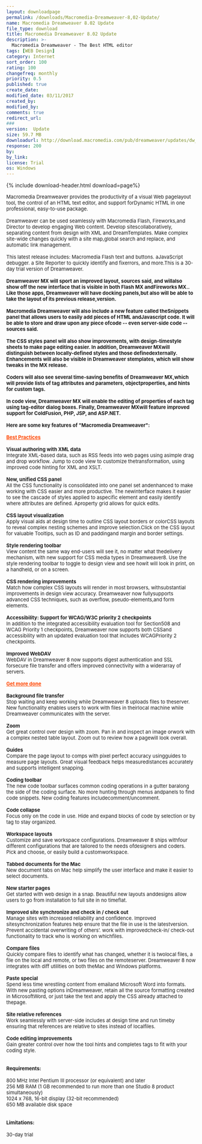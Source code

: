 ```yaml
---
layout: downloadpage
permalink: /downloads/Macromedia-Dreamweaver-8,02-Update/
name: Macromedia Dreamweaver 8.02 Update
file_type: download
title: Macromedia Dreamweaver 8.02 Update
description: >-
  Macromedia Dreamweaver - The Best HTML editor
tags: [WEB Design]
category: Internet
sort_order: 100
rating: 100
changefreq: monthly
priority: 0.5
published: true
create_date:
modified_date: 03/11/2017
created_by:
modified_by:
comments: true
redirect_url:
###
version:  Update
size: 59.7 MB
downloadurl: http://download.macromedia.com/pub/dreamweaver/updates/dw_8/8_0_2/win/dw8_802_update_en.exe
response: 200
by:
by_link:
license: Trial
os: Windows
---
```


{% include download-header.html download=page%}

<p style="fix-download-text !important">
<p><font size="2">Macromedia Dreamweaver provides the productivity of a visual Web pagelayout tool, the control of an HTML text editor, and support forDynamic HTML in one professional, easy-to-use package.<br />
<br />
Dreamweaver can be used seamlessly with Macromedia Flash, Fireworks,and Director to develop engaging Web content. Develop sitescollaboratively, separating content from design with XML and DreamTemplates. Make complex site-wide changes quickly with a site map,global search and replace, and automatic link management.<br />
<br />
This latest release includes: Macromedia Flash text and buttons. aJavaScript debugger. a Site Reporter to quickly identify and fixerrors, and more.This is a 30-day trial version of Dreamweaver.<br />
<br />
</font><font size="2"><strong>Dreamweaver MX will sport an improved layout, sources said, and willalso show off the new interface that is visible in both Flash MX andFireworks MX.. Like those apps, Dreamweaver will have docking panels,but also will be able to take the layout of its previous release,version.<br />
<br />
Macromedia Dreamweaver will also include a new feature called theSnippets panel that allows users to easily add pieces of HTML andJavascript code. It will be able to store and draw upon any piece ofcode -- even server-side code -- sources said.<br />
<br />
The CSS styles panel will also show improvements, with design-timestyle sheets to make page editing easier. In addition, Dreamweaver MXwill distinguish between locally-defined styles and those definedexternally. Enhancements will also be visible in Dreamweaver stemplates, which will show tweaks in the MX release.<br />
<br />
Coders will also see several time-saving benefits of Dreamweaver MX,which will provide lists of tag attributes and parameters, objectproperties, and hints for custom tags. <br />
<br />
In code view, Dreamweaver MX will enable the editing of properties of </strong><strong>each tag using tag-editor dialog boxes. Finally, Dreamweaver MXwill feature improved support for ColdFusion, PHP, JSP, and ASP.NET.</strong><br />
<br />
<span><strong>Here are some key features of "Macromedia Dreamweaver":</strong></span><br />
<br />
<font color="#ff4500"><u><strong>Best Practices</strong></u></font><br />
<br />
<strong>Visual authoring with XML data</strong><br />
Integrate XML-based data, such as RSS feeds into web pages using asimple drag and drop workflow. Jump to code view to customize thetransformation, using improved code hinting for XML and XSLT.<br />
<br />
<strong>New, unified CSS panel</strong><br />
All the CSS functionality is consolidated into one panel set andenhanced to make working with CSS easier and more productive. The newinterface makes it easier to see the cascade of styles applied to aspecific element and easily identify where attributes are defined. Aproperty grid allows for quick edits.<br />
<br />
<strong>CSS layout visualization</strong><br />
Apply visual aids at design time to outline CSS layout borders or colorCSS layouts to reveal complex nesting schemes and improve selection.Click on the CSS layout for valuable Tooltips, such as ID and paddingand margin and border settings.<br />
<br />
<strong>Style rendering toolbar</strong><br />
View content the same way end-users will see it, no matter what thedelivery mechanism, with new support for CSS media types in Dreamweaver8. Use the style rendering toolbar to toggle to design view and see howit will look in print, on a handheld, or on a screen. <br />
<br />
<strong>CSS rendering improvements</strong><br />
Match how complex CSS layouts will render in most browsers, withsubstantial improvements in design view accuracy. Dreamweaver now fullysupports advanced CSS techniques, such as overflow, pseudo-elements,and form elements.<br />
<br />
<strong>Accessibility: Support for WCAG/W3C priority 2 checkpoints</strong><br />
In addition to the integrated accessibility evaluation tool for Section508 and WCAG Priority 1 checkpoints, Dreamweaver now supports both CSSand accessibility with an updated evaluation tool that includes WCAGPriority 2 checkpoints. <br />
<br />
<strong>Improved WebDAV</strong><br />
WebDAV in Dreamweaver 8 now supports digest authentication and SSL forsecure file transfer and offers improved connectivity with a widerarray of servers.<br />
<br />
<font color="#ff4500"><u><strong>Get more done</strong></u></font><br />
<br />
<strong>Background file transfer</strong><br />
Stop waiting and keep working while Dreamweaver 8 uploads files to theserver. New functionality enables users to work with files in theirlocal machine while Dreamweaver communicates with the server.<br />
<br />
<strong>Zoom</strong><br />
Get great control over design with zoom. Pan in and inspect an image orwork with a complex nested table layout. Zoom out to review how a pagewill look overall.<br />
<br />
<strong>Guides</strong><br />
Compare the page layout to comps with pixel perfect accuracy usingguides to measure page layouts. Great visual feedback helps measuredistances accurately and supports intelligent snapping.<br />
<br />
<strong>Coding toolbar</strong><br />
The new code toolbar surfaces common coding operations in a gutter baralong the side of the coding surface. No more hunting through menus andpanels to find code snippets. New coding features includecomment/uncomment.<br />
<br />
<strong>Code collapse</strong><br />
Focus only on the code in use. Hide and expand blocks of code by selection or by tag to stay organized.<br />
<br />
<strong>Workspace layouts</strong><br />
Customize and save workspace configurations. Dreamweaver 8 ships withfour different configurations that are tailored to the needs ofdesigners and coders. Pick and choose, or easily build a customworkspace.<br />
<br />
<strong>Tabbed documents for the Mac</strong><br />
New document tabs on Mac help simplify the user interface and make it easier to select documents.<br />
<br />
<strong>New starter pages</strong><br />
Get started with web design in a snap. Beautiful new layouts anddesigns allow users to go from installation to full site in no timeflat.<br />
<br />
<strong>Improved site synchronize and check in / check out</strong><br />
Manage sites with increased reliability and confidence. Improved sitesynchronization features help ensure that the file in use is the latestversion. Prevent accidental overwriting of others’. work with improvedcheck-in/ check-out functionality to track who is working on whichfiles.<br />
<br />
<strong>Compare files</strong><br />
Quickly compare files to identify what has changed, whether it is twolocal files, a file on the local and remote, or two files on the remoteserver. Dreamweaver 8 now integrates with diff utilities on both theMac and Windows platforms. <br />
<br />
<strong>Paste special</strong><br />
Spend less time wrestling content from </font><font size="2">email</font></a><font size="2">and Microsoft Word into formats. With new pasting options inDreamweaver, retain all the source formatting created in MicrosoftWord, or just take the text and apply the CSS already attached to thepage.<br />
<br />
<strong>Site relative references</strong><br />
Work seamlessly with server-side includes at design time and run timeby ensuring that references are relative to sites instead of localfiles.<br />
<br />
<strong>Code editing improvements</strong><br />
Gain greater control over how the tool hints and completes tags to fit with your coding style.<br />
<br />
<br />
<span><strong>Requirements:</strong></span><br />
<br />
800 MHz Intel Pentium III processor (or equivalent) and later <br />
256 MB RAM (1 GB recommended to run more than one Studio 8 product simultaneously) <br />
1024 x 768, 16-bit display (32-bit recommended) <br />
650 MB available disk space <br />
<br />
<br />
<span><strong>Limitations:</strong></span><br />
<br />
30-day trial</font></p></p>
